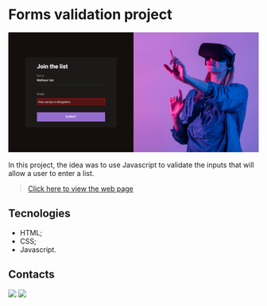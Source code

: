 # Forms validation project

![preview](./images/forms-validation-preview.png)

In this project, the idea was to use Javascript to validate the inputs that will allow a user to enter a list.

> [Click here to view the web page](https://matheusvaz-dev.github.io/forms-validation-whit-API/)

## Tecnologies

- HTML;
- CSS;
- Javascript.

## Contacts

<div>
<a href = "mailto:matheusvaz.ux@gmail.com"><img src="https://img.shields.io/badge/Gmail-D14836?style=for-the-badge&logo=gmail&logoColor=white" target="_blank"></a>
<a href="https://www.linkedin.com/in/matheusvaz-dev/" target="_blank"><img src="https://img.shields.io/badge/-LinkedIn-%230077B5?style=for-the-badge&logo=linkedin&logoColor=white" target="_blank"></a>
</div>
